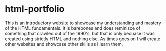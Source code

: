 # html-portfolio
This is an introductory website to showcase my understanding and mastery of the HTML fundamentals. 
It is barebones and does reminisce of something that crawled out of the 1990's, but that is only becuase it was created using strictly HTML and nothing else. 
As times goes on I will create other websites and showcase other skills as I learn them. 
